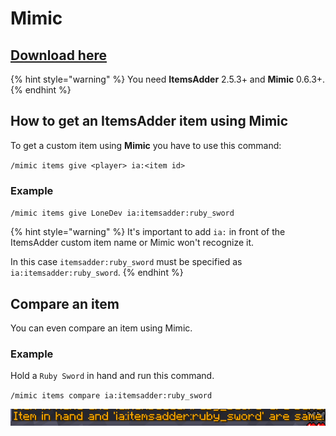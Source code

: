 # Mimic

## [Download here](https://github.com/EndlessCodeGroup/Mimic)

{% hint style="warning" %}
You need **ItemsAdder** 2.5.3+ and **Mimic** 0.6.3+.
{% endhint %}

## How to get an ItemsAdder item using Mimic

To get a custom item using **Mimic** you have to use this command:

`/mimic items give <player> ia:<item id>`

### Example

`/mimic items give LoneDev ia:itemsadder:ruby_sword`

{% hint style="warning" %}
It's important to add `ia:` in front of the ItemsAdder custom item name or Mimic won't recognize it.

In this case `itemsadder:ruby_sword` must be specified as `ia:itemsadder:ruby_sword`.
{% endhint %}

## Compare an item

You can even compare an item using Mimic.

### Example

Hold a `Ruby Sword` in hand and run this command.

`/mimic items compare ia:itemsadder:ruby_sword`

![](<../../.gitbook/assets/image (122).png>)

